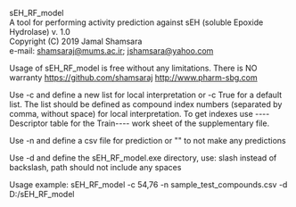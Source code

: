 sEH_RF_model                                                                   
A tool for performing activity prediction against sEH (soluble Epoxide Hydrolase)
v. 1.0                                                                   
Copyright (C) 2019  Jamal Shamsara                                       
e-mail: shamsaraj@mums.ac.ir; jshamsara@yahoo.com

Usage of sEH_RF_model is free without any limitations.
There is NO warranty
https://github.com/shamsaraj
http://www.pharm-sbg.com

Use -c and define a new list for local interpretation or -c True for a default list.
The list should be defined as compound index numbers (separated by comma, without space) for local interpretation.
To get indexes use ----Descriptor table for the Train---- work sheet of the supplementary file.

Use -n and define a csv file for prediction or "" to not make any predictions

Use -d and define the sEH_RF_model.exe directory, use: slash instead of backslash,  path should not include any spaces

Usage example: sEH_RF_model -c 54,76 -n sample_test_compounds.csv -d D:/sEH_RF_model
